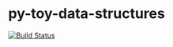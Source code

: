 # py-toy-data-structures
[![Build Status](https://travis-ci.com/VldmrB/py-toy-data-structures.svg?branch=master)](https://travis-ci.com/VldmrB/py-toy-data-structures)
